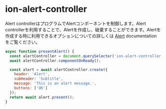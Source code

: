 # ion-alert-controller

Alert controllerはプログラムでAlertコンポーネントを制御します。Alert controllerを利用することで、Alertを作成し、破棄することができます。Alertを作成する時に利用できるオプションについての詳しくは [Alert](../alert) documentation をご覧ください。


```javascript
async function presentAlert() {
  const alertController = document.querySelector('ion-alert-controller');
  await alertController.componentOnReady();

  const alert = await alertController.create({
    header: 'Alert',
    subHeader: 'Subtitle',
    message: 'This is an alert message.',
    buttons: ['OK']
  });
  return await alert.present();
}
```

